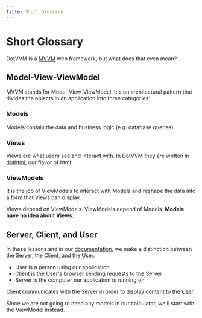 ```yaml
---
Title: Short Glossary
---
```


# Short Glossary

DotVVM is a [MVVM] web framework, but what does that even mean?

## Model-View-ViewModel

MVVM stands for Model-View-ViewModel. It's an architectural pattern that divides the objects in an application into three categories:

### Models

Models contain the data and business logic (e.g. database queries).

### Views

Views are what users see and interact with. In DotVVM they are written in [dothtml], our flavor of html.

### ViewModels

It is the job of ViewModels to interact with Models and reshape the data into a form that Views can display.

Views depend on ViewModels. ViewModels depend of Models. __Models have no idea about Views.__

## Server, Client, and User

In these lessons and in our [documentation], we make a distinction between the Server, the Client, and the User. 

- User is a person using our application
- Client is the User's browser sending requests to the Server
- Server is the computer our application is running on

Client communicates with the Server in order to display content to the User.

Since we are not going to need any models in our calculator, we'll start with the ViewModel instead.

[mvvm]: https://en.wikipedia.org/wiki/Model%E2%80%93view%E2%80%93viewmodel
[dothtml]: https://www.dotvvm.com/docs/tutorials/basics-first-page
[documentation]: https://www.dotvvm.com/docs
